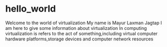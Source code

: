 # hello_world
Welcome to the world of virtualization
My name is Mayur Laxman Jagtap
I am here to give some information about virtualization
In computing virtualization is refers to the act of something,including virtual computer hardware platforms,storage devices and computer network resources
